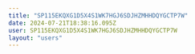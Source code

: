 ```yaml
---
title: "SP115EKQXG1D5X4S1WK7HGJ6SDJHZMHHDQYGCTP7W"
date: 2024-07-21T18:38:16.095Z
user: SP115EKQXG1D5X4S1WK7HGJ6SDJHZMHHDQYGCTP7W
layout: "users"
---
```

    